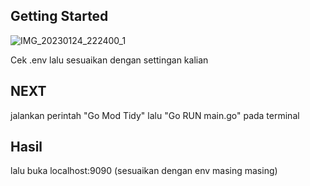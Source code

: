 ## Getting Started

![IMG_20230124_222400_1](https://ibb.co/NpW9npd)

Cek .env lalu sesuaikan dengan settingan kalian

## NEXT

jalankan perintah
 "Go Mod Tidy"
lalu
 "Go RUN main.go"
pada terminal

## Hasil

lalu buka localhost:9090 (sesuaikan dengan env masing masing)